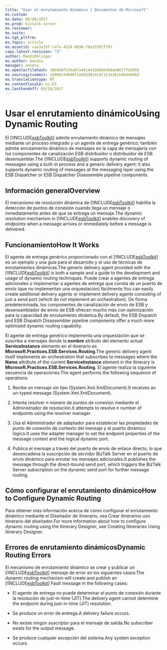 ```yaml
---
title: "Usar el enrutamiento dinámico | Documentos de Microsoft"
ms.custom: 
ms.date: 06/08/2017
ms.prod: biztalk-server
ms.reviewer: 
ms.suite: 
ms.tgt_pltfrm: 
ms.topic: article
ms.assetid: caa3a35f-cafa-4524-8b96-f8a333b7ff87
caps.latest.revision: "3"
author: MandiOhlinger
ms.author: mandia
manager: anneta
ms.openlocfilehash: 38b668f53ba87a461441b0dbb498ae0677fa5956
ms.sourcegitcommit: cb908c540d8f1a692d01dc8f313e16cb4b4e696d
ms.translationtype: MT
ms.contentlocale: es-ES
ms.lasthandoff: 09/20/2017
---
```

# <a name="using-dynamic-routing"></a><span data-ttu-id="3256b-102">Usar el enrutamiento dinámico</span><span class="sxs-lookup"><span data-stu-id="3256b-102">Using Dynamic Routing</span></span>
<span data-ttu-id="3256b-103">El [!INCLUDE[esbToolkit](../includes/esbtoolkit-md.md)] admite enrutamiento dinámico de mensajes mediante un proceso integrado y un agente de entrega genérico; también admite enrutamiento dinámico de mensajes en la capa de mensajería con los componentes de canalización ESB distribuidor o distribuidor de ESB desensamblar.</span><span class="sxs-lookup"><span data-stu-id="3256b-103">The [!INCLUDE[esbToolkit](../includes/esbtoolkit-md.md)] supports dynamic routing of messages using a built-in process and a generic delivery agent; it also supports dynamic routing of messages at the messaging layer using the ESB Dispatcher or ESB Dispatcher Disassemble pipeline components.</span></span>  
  
## <a name="overview"></a><span data-ttu-id="3256b-104">Información general</span><span class="sxs-lookup"><span data-stu-id="3256b-104">Overview</span></span>  
 <span data-ttu-id="3256b-105">El mecanismo de resolución dinámica de [!INCLUDE[esbToolkit](../includes/esbtoolkit-md.md)] habilita la detección de puntos de conexión cuando llega un mensaje o inmediatamente antes de que se entrega un mensaje.</span><span class="sxs-lookup"><span data-stu-id="3256b-105">The dynamic resolution mechanism in [!INCLUDE[esbToolkit](../includes/esbtoolkit-md.md)] enables discovery of endpoints when a message arrives or immediately before a message is delivered.</span></span>  
  
## <a name="how-it-works"></a><span data-ttu-id="3256b-106">Funcionamiento</span><span class="sxs-lookup"><span data-stu-id="3256b-106">How It Works</span></span>  
 <span data-ttu-id="3256b-107">El agente de entrega genérico proporcionado con el [!INCLUDE[esbToolkit](../includes/esbtoolkit-md.md)] es un ejemplo y una guía para el desarrollo y el uso de técnicas de enrutamientos dinámicas.</span><span class="sxs-lookup"><span data-stu-id="3256b-107">The generic delivery agent provided with the [!INCLUDE[esbToolkit](../includes/esbtoolkit-md.md)] is both a sample and a guide to the development and usage of dynamic routing techniques.</span></span> <span data-ttu-id="3256b-108">Puede crear a agentes de entrega adicionales o implementar a agentes de entrega que consta de un puerto de envío (que no implementan una orquestación) fácilmente.</span><span class="sxs-lookup"><span data-stu-id="3256b-108">You can easily create additional delivery agents or implement delivery agents consisting of just a send port (which do not implement an orchestration).</span></span> <span data-ttu-id="3256b-109">De forma predeterminada, los componentes de canalización de envío de ESB y desensamblador de envío de ESB ofrecen mucho más con optimización para la capacidad de enrutamiento dinámica.</span><span class="sxs-lookup"><span data-stu-id="3256b-109">By default, the ESB Dispatch and ESB Dispatch Disassembler pipeline components offer a much more optimized dynamic routing capability.</span></span>  
  
 <span data-ttu-id="3256b-110">El agente de entrega genérico implementa una orquestación que se suscribe a mensajes donde la **nombre** atributo del elemento actual **ServiceInstance** elemento en el itinerario es  **Microsoft.Practices.ESB.Services.Routing**.</span><span class="sxs-lookup"><span data-stu-id="3256b-110">The generic delivery agent itself implements an orchestration that subscribes to messages where the **Name** attribute of the current **ServiceInstance** element in the itinerary is **Microsoft.Practices.ESB.Services.Routing**.</span></span> <span data-ttu-id="3256b-111">El agente realiza la siguiente secuencia de operaciones:</span><span class="sxs-lookup"><span data-stu-id="3256b-111">The agent performs the following sequence of operations:</span></span>  
  
1.  <span data-ttu-id="3256b-112">Recibe un mensaje sin tipo (System.Xml.XmlDocument).</span><span class="sxs-lookup"><span data-stu-id="3256b-112">It receives an un-typed message (System.Xml.XmlDocument).</span></span>  
  
2.  <span data-ttu-id="3256b-113">Intenta resolver n número de puntos de conexión mediante el Administrador de resolución.</span><span class="sxs-lookup"><span data-stu-id="3256b-113">It attempts to resolve n number of endpoints using the resolver manager.</span></span>  
  
3.  <span data-ttu-id="3256b-114">Usa el Administrador de adaptador para establecer las propiedades de punto de conexión de contexto del mensaje y el puerto dinámico lógico.</span><span class="sxs-lookup"><span data-stu-id="3256b-114">It uses the adapter manager to set the endpoint properties of the message context and the logical dynamic port.</span></span>  
  
4.  <span data-ttu-id="3256b-115">Publica el mensaje a través del puerto de envío de enlace directo, lo que desencadena la suscripción de servidor BizTalk Server en el puerto de envío dinámico para enrutar los mensajes adicionales.</span><span class="sxs-lookup"><span data-stu-id="3256b-115">It publishes the message through the direct-bound send port, which triggers the BizTalk Server subscription on the dynamic send port for further message routing.</span></span>  
  
## <a name="how-to-configure-dynamic-routing"></a><span data-ttu-id="3256b-116">Cómo configurar el enrutamiento dinámico</span><span class="sxs-lookup"><span data-stu-id="3256b-116">How to Configure Dynamic Routing</span></span>  
 <span data-ttu-id="3256b-117">Para obtener más información acerca de cómo configurar el enrutamiento dinámico mediante el Diseñador de itinerario, vea Crear itinerarios uso itinerario del diseñador.</span><span class="sxs-lookup"><span data-stu-id="3256b-117">For more information about how to configure dynamic routing using the Itinerary Designer, see Creating Itineraries Using Itinerary Designer.</span></span>  
  
## <a name="dynamic-routing-errors"></a><span data-ttu-id="3256b-118">Errores de enrutamiento dinámicos</span><span class="sxs-lookup"><span data-stu-id="3256b-118">Dynamic Routing Errors</span></span>  
 <span data-ttu-id="3256b-119">El mecanismo de enrutamiento dinámico se crear y publicar un [!INCLUDE[esbToolkit](../includes/esbtoolkit-md.md)] mensaje de error en los siguientes casos:</span><span class="sxs-lookup"><span data-stu-id="3256b-119">The dynamic routing mechanism will create and publish an [!INCLUDE[esbToolkit](../includes/esbtoolkit-md.md)] Fault message in the following cases:</span></span>  
  
-   <span data-ttu-id="3256b-120">El agente de entrega no puede determinar el punto de conexión durante la resolución de just-in-time (JIT).</span><span class="sxs-lookup"><span data-stu-id="3256b-120">The delivery agent cannot determine the endpoint during just-in-time (JIT) resolution.</span></span>  
  
-   <span data-ttu-id="3256b-121">Se produce un error de entrega.</span><span class="sxs-lookup"><span data-stu-id="3256b-121">A delivery failure occurs.</span></span>  
  
-   <span data-ttu-id="3256b-122">No existe ningún suscriptor para el mensaje de salida.</span><span class="sxs-lookup"><span data-stu-id="3256b-122">No subscriber exists for the output message.</span></span>  
  
-   <span data-ttu-id="3256b-123">Se produce cualquier excepción del sistema.</span><span class="sxs-lookup"><span data-stu-id="3256b-123">Any system exception occurs.</span></span>